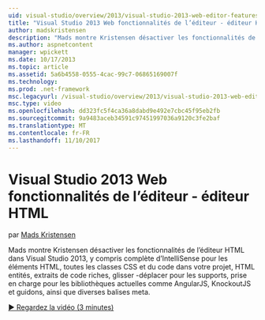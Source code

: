 ```yaml
---
uid: visual-studio/overview/2013/visual-studio-2013-web-editor-features-html-editor
title: "Visual Studio 2013 Web fonctionnalités de l’éditeur - éditeur HTML | Documents Microsoft"
author: madskristensen
description: "Mads montre Kristensen désactiver les fonctionnalités de l’éditeur HTML dans Visual Studio 2013, y compris complète d’IntelliSense pour les éléments HTML, toutes les classes CSS et du code dans votre projet en cours..."
ms.author: aspnetcontent
manager: wpickett
ms.date: 10/17/2013
ms.topic: article
ms.assetid: 5a6b4558-0555-4cac-99c7-06865169007f
ms.technology: 
ms.prod: .net-framework
msc.legacyurl: /visual-studio/overview/2013/visual-studio-2013-web-editor-features-html-editor
msc.type: video
ms.openlocfilehash: dd323fc5f4ca36a8dabd9e492e7cbc45f95eb2fb
ms.sourcegitcommit: 9a9483aceb34591c97451997036a9120c3fe2baf
ms.translationtype: MT
ms.contentlocale: fr-FR
ms.lasthandoff: 11/10/2017
---
```

<a name="visual-studio-2013-web-editor-features---html-editor"></a>Visual Studio 2013 Web fonctionnalités de l’éditeur - éditeur HTML
====================
par [Mads Kristensen](https://github.com/madskristensen)

Mads montre Kristensen désactiver les fonctionnalités de l’éditeur HTML dans Visual Studio 2013, y compris complète d’IntelliSense pour les éléments HTML, toutes les classes CSS et du code dans votre projet, HTML entités, extraits de code riches, glisser -déplacer pour les supports, prise en charge pour les bibliothèques actuelles comme AngularJS, KnockoutJS et guidons, ainsi que diverses balises meta.

[&#9654; Regardez la vidéo (3 minutes)](https://channel9.msdn.com/Blogs/ASP-NET-Site-Videos/visual-studio-2013-web-editor-features-html-editor)
